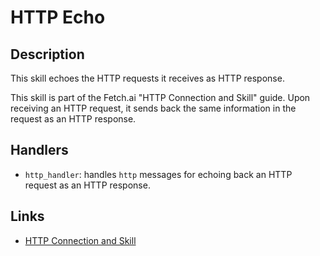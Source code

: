 # HTTP Echo

## Description

This skill echoes the HTTP requests it receives as HTTP response.

This skill is part of the Fetch.ai "HTTP Connection and Skill" guide. Upon receiving an HTTP request, it sends back the same information in the request as an HTTP response.

## Handlers

- `http_handler`: handles `http` messages for echoing back an HTTP request as an HTTP response.

## Links

- <a href="https://docs.fetch.ai/aea/http-connection-and-skill/" target="_blank">HTTP Connection and Skill</a>

